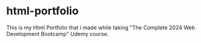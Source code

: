 # html-portfolio
This is my Html Portfolio that i made while taking "The Complete 2024 Web Development Bootcamp" Udemy course.
